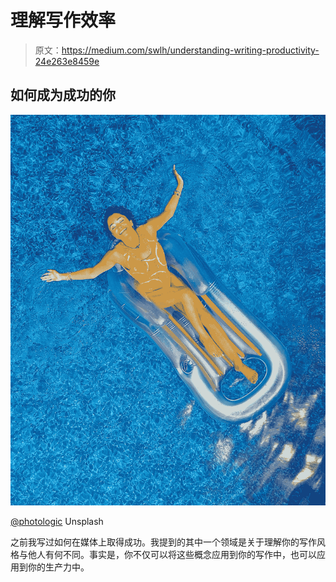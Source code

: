 # 理解写作效率

> 原文：<https://medium.com/swlh/understanding-writing-productivity-24e263e8459e>

## 如何成为成功的你

![](img/f9e476ef22050e40a4287000fe2db5c3.png)

[@photologic](https://unsplash.com/@photologic) Unsplash

之前我写过如何在媒体上取得成功。我提到的其中一个领域是关于理解你的写作风格与他人有何不同。事实是，你不仅可以将这些概念应用到你的写作中，也可以应用到你的生产力中。